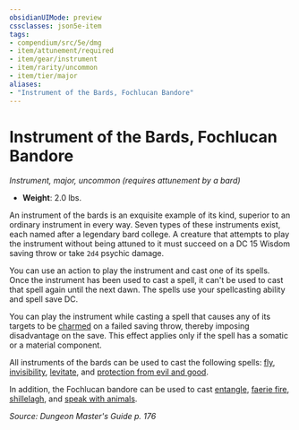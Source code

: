 ```yaml
---
obsidianUIMode: preview
cssclasses: json5e-item
tags:
- compendium/src/5e/dmg
- item/attunement/required
- item/gear/instrument
- item/rarity/uncommon
- item/tier/major
aliases: 
- "Instrument of the Bards, Fochlucan Bandore"
---
```

# Instrument of the Bards, Fochlucan Bandore
*Instrument, major, uncommon (requires attunement by a bard)*  

- **Weight**: 2.0 lbs.

An instrument of the bards is an exquisite example of its kind, superior to an ordinary instrument in every way. Seven types of these instruments exist, each named after a legendary bard college. A creature that attempts to play the instrument without being attuned to it must succeed on a DC 15 Wisdom saving throw or take `2d4` psychic damage.

You can use an action to play the instrument and cast one of its spells. Once the instrument has been used to cast a spell, it can't be used to cast that spell again until the next dawn. The spells use your spellcasting ability and spell save DC.

You can play the instrument while casting a spell that causes any of its targets to be [charmed](rules/conditions.md#charmed) on a failed saving throw, thereby imposing disadvantage on the save. This effect applies only if the spell has a somatic or a material component.

All instruments of the bards can be used to cast the following spells: [fly](fly.md), [invisibility](invisibility.md), [levitate](levitate.md), and [protection from evil and good](protection-from-evil-and-good.md).

In addition, the Fochlucan bandore can be used to cast [entangle](entangle.md), [faerie fire](faerie-fire.md), [shillelagh](shillelagh.md), and [speak with animals](speak-with-animals.md).

*Source: Dungeon Master's Guide p. 176*